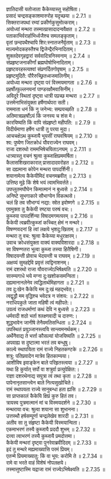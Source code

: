 

  
ज्ञातिदासी यतोजाता कैकेय्यास्तु सहोषिता।  
प्रसादं चन्द्रसङ्काशमारुरोह यदृच्छया ॥ 2.7.1 ॥   
सिक्तराजपथां रम्यां प्रकीर्णकुसुमोत्कराम्।  
अयोध्यां मन्थरा तस्मात्प्रासादादन्ववैक्षत ॥ 2.7.2 ॥   
पताकाभिर्वरार्हाभिर्ध्वजैश्च समलङ्कृताम्।  
वृतां छन्दपथैश्चापि शिर:स्नातजनैर्वृताम् ॥ 2.7.3 ॥   
माल्यमोदकहस्तैश्च द्विजेन्द्रैरभिनादिताम्।  
शुक्लदेवगृहद्वारां सर्ववादित्रनिस्वनाम् ॥ 2.7.4 ॥   
संप्रहृष्टजनाकीर्णां ब्रह्मघोषोभिनादिताम्।  
प्रहृष्टवरहस्त्यश्वां संप्रणर्दितगोवृषाम् ॥ 2.7.5 ॥   
प्रहृष्टमुदितै: पौरैरुच्छ्रितध्वजमालिनीम्।  
अयोध्या मन्थरा दृष्ट्वा परं विस्मयमागता ॥ 2.7.6 ॥   
प्रहर्षोत्फुल्लनयनां पाण्डरक्षौमवासिनीम्।  
अविदूरे स्थितां दृष्ट्वा धात्री पप्रच्छ मन्थरा ॥ 2.7.7 ॥   
उत्तमेनाभिसंयुक्ता हर्षेणार्थपरा सती।  
राममाता धनं किं नु जनेभ्य: सम्प्रयच्छति ॥ 2.7.8 ॥   
अतिमात्रप्रहर्षोऽयं किं जनस्य च शंस मे।  
कारयिष्यति किं वापि संप्रहृष्टो महीपति: ॥ 2.7.9 ॥   
विदीर्यमाणा हर्षेण धात्री तु परया मुदा।  
आचचक्षेऽथ कुब्जायै भूयसीं राघवश्रियम् ॥ 2.7.10 ॥   
श्व: पुष्येण जितक्रोधं यौवराज्येन राघवम्।  
राजा दशरथो राममभिषेचयिताऽनघम् ॥ 2.7.11 ॥   
धात्र्यास्तु वचनं श्रुत्वा कुब्जाक्षिप्रममर्षिता।  
कैलासशिखराकारात् प्रासादादवरोहत ॥ 2.7.12 ॥   
सा दह्यमाना कोपेन मन्थरा पापदर्शिनी।  
शयानामेत्य कैकेयीमिदं वचनमब्रवीत् ॥ 2.7.13 ॥   
उत्तिष्ठ मूढे किं शेषे भयं त्वामभिवर्त्तते।  
उपप्लुतमघौघेन किमात्मानं न बुध्यसे ॥ 2.7.14 ॥   
अनिष्टे सुभगाकारे सौभाग्येन विकत्थसे।  
चलं हि तव सौभाग्यं नद्या: स्रोत इवोष्णगे ॥ 2.7.15 ॥   
एवमुक्ता तु कैकेयी रुष्टया परुषं वच:।  
कुब्जया पापदर्शिन्या विषादमगमत्परम् ॥ 2.7.16 ॥   
कैकेयी त्वब्रवीत्कुब्जां कच्चित् क्षेमं न मन्थरे।  
विषण्णवदनां हि त्वां लक्षये भृशदु:खिताम् ॥ 2.7.17 ॥   
मन्थरा तु वच: श्रुत्वा कैकेय्या मधुराक्षरम्।  
उवाच क्रोधसंयुक्ता वाक्यं वाक्यविशारदा ॥ 2.7.18 ॥   
सा विषण्णतरा भूत्वा कुब्जा तस्या हितैषिणी।  
विषादयन्ती प्रोवाच भेदयन्ती च राघवम् ॥ 2.7.19 ॥   
अक्षय्यं सुमहद्देवि प्रवृत्तं त्वद्विनाशनम्।  
रामं दशरथो राजा यौवराज्येऽभिषेक्ष्यति ॥ 2.7.20 ॥   
सास्म्यगाधे भये मग्ना दु:खशोकसमन्विता।  
दह्यमानानलेनेव त्वद्धितार्थमिहागता ॥ 2.7.21 ॥   
तव दु:खेन कैकेयि मम दु:खं महद्भवेत्।  
त्वद्वृद्धौ मम वृद्धिश्च भवेदत्र न संशय: ॥ 2.7.22 ॥   
नराधिपकुले जाता महिषी त्वं महीपते:।  
उग्रत्वं राजधर्माणां कथं देवि न बुध्यसे ॥ 2.7.23 ॥   
धर्मवादी शठो भर्ता श्लक्ष्णवादी च दारुण:।  
शुद्धभावेन जानीषे तेनैवमतिसन्धिता ॥ 2.7.24 ॥   
उपस्थितं प्रयुञ्जानस्त्वयि सान्त्वमनर्थकम्।  
अर्थेनैवाद्य ते भर्त्ता कौसल्यां योजयिष्यति ॥ 2.7.25 ॥   
अपवाह्य स दुष्टात्मा भरतं तव बन्धुषु।  
काल्ये स्थापयिता रामं राज्ये निहतकण्टके ॥ 2.7.26 ॥   
शत्रु: पतिप्रवादेन मात्रेव हितकाम्यया।  
आशीविष इवाङ्केन बाले परिहृतस्त्वया ॥ 2.7.27 ॥   
यथा हि कुर्यात् सर्पो वा शत्रुर्वा प्रत्युपेक्षित:।  
राज्ञा दशरथेनाद्य सपुत्रा त्वं तथा कृता ॥ 2.7.28 ॥   
पापेनानृतसान्त्वेन बाले नित्यसुखोचिते।  
रामं स्थापयता राज्ये सानुबन्धा हता ह्यसि ॥ 2.7.29 ॥   
सा प्राप्तकालं कैकेयि क्षिप्रं कुरु हितं तव।  
त्रायस्व पुत्रमात्मानं मां च विस्मयदर्शने ॥ 2.7.30 ॥   
मन्थराया वच: श्रुत्वा शयाना सा शुभानना।  
उत्तस्थौ हर्षसम्पूर्णा चन्द्रलेखेव शारदी ॥ 2.7.31 ॥   
अतीव सा तु संहृष्टा कैकेयी विस्मयान्विता।  
एकमाभरणं तस्यै कुब्जायै प्रददौ शुभम् ॥ 2.7.32 ॥   
दत्त्वा त्वाभरणं तस्यै कुब्जायै प्रमदोत्तमा।  
कैकेयी मन्थरां दृष्ट्वा पुनरेवाब्रवीदिदम् ॥ 2.7.33 ॥   
इदं तु मन्थरे मह्यमाख्यासि परमं प्रियम्।  
एतन्मे प्रियमाख्यातु: किं वा भूय: करोमि ते ॥ 2.7.34 ॥   
रामे वा भरते वाहं विशेषं नोपलक्षये।  
तस्मात्तुष्टास्मि यद्राजा रामं राज्येऽभिषेक्ष्यति ॥ 2.7.35 ॥   
